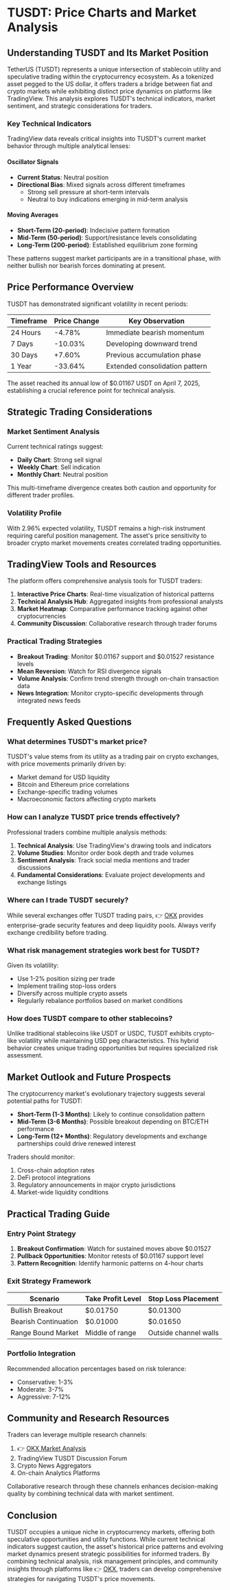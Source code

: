 # TUSDT: Price Charts and Market Analysis

## Understanding TUSDT and Its Market Position

TetherUS (TUSDT) represents a unique intersection of stablecoin utility and speculative trading within the cryptocurrency ecosystem. As a tokenized asset pegged to the US dollar, it offers traders a bridge between fiat and crypto markets while exhibiting distinct price dynamics on platforms like TradingView. This analysis explores TUSDT's technical indicators, market sentiment, and strategic considerations for traders.

### Key Technical Indicators

TradingView data reveals critical insights into TUSDT's current market behavior through multiple analytical lenses:

#### Oscillator Signals
- **Current Status**: Neutral position
- **Directional Bias**: Mixed signals across different timeframes
  - Strong sell pressure at short-term intervals
  - Neutral to buy indications emerging in mid-term analysis

#### Moving Averages
- **Short-Term (20-period)**: Indecisive pattern formation
- **Mid-Term (50-period)**: Support/resistance levels consolidating
- **Long-Term (200-period)**: Established equilibrium zone forming

These patterns suggest market participants are in a transitional phase, with neither bullish nor bearish forces dominating at present.

## Price Performance Overview

TUSDT has demonstrated significant volatility in recent periods:

| Timeframe       | Price Change | Key Observation                          |
|-----------------|--------------|------------------------------------------|
| 24 Hours        | -4.78%       | Immediate bearish momentum               |
| 7 Days          | -10.03%      | Developing downward trend                |
| 30 Days         | +7.60%       | Previous accumulation phase              |
| 1 Year          | -33.64%      | Extended consolidation pattern           |

The asset reached its annual low of $0.01167 USDT on April 7, 2025, establishing a crucial reference point for technical analysis.

## Strategic Trading Considerations

### Market Sentiment Analysis

Current technical ratings suggest:
- **Daily Chart**: Strong sell signal
- **Weekly Chart**: Sell indication
- **Monthly Chart**: Neutral position

This multi-timeframe divergence creates both caution and opportunity for different trader profiles.

### Volatility Profile

With 2.96% expected volatility, TUSDT remains a high-risk instrument requiring careful position management. The asset's price sensitivity to broader crypto market movements creates correlated trading opportunities.

## TradingView Tools and Resources

The platform offers comprehensive analysis tools for TUSDT traders:
1. **Interactive Price Charts**: Real-time visualization of historical patterns
2. **Technical Analysis Hub**: Aggregated insights from professional analysts
3. **Market Heatmap**: Comparative performance tracking against other cryptocurrencies
4. **Community Discussion**: Collaborative research through trader forums

### Practical Trading Strategies
- **Breakout Trading**: Monitor $0.01167 support and $0.01527 resistance levels
- **Mean Reversion**: Watch for RSI divergence signals
- **Volume Analysis**: Confirm trend strength through on-chain transaction data
- **News Integration**: Monitor crypto-specific developments through integrated news feeds

## Frequently Asked Questions

### What determines TUSDT's market price?
TUSDT's value stems from its utility as a trading pair on crypto exchanges, with price movements primarily driven by:
- Market demand for USD liquidity
- Bitcoin and Ethereum price correlations
- Exchange-specific trading volumes
- Macroeconomic factors affecting crypto markets

### How can I analyze TUSDT price trends effectively?
Professional traders combine multiple analysis methods:
1. **Technical Analysis**: Use TradingView's drawing tools and indicators
2. **Volume Studies**: Monitor order book depth and trade volumes
3. **Sentiment Analysis**: Track social media mentions and trader discussions
4. **Fundamental Considerations**: Evaluate project developments and exchange listings

### Where can I trade TUSDT securely?
While several exchanges offer TUSDT trading pairs, 👉 [OKX](https://bit.ly/okx-bonus) provides enterprise-grade security features and deep liquidity pools. Always verify exchange credibility before trading.

### What risk management strategies work best for TUSDT?
Given its volatility:
- Use 1-2% position sizing per trade
- Implement trailing stop-loss orders
- Diversify across multiple crypto assets
- Regularly rebalance portfolios based on market conditions

### How does TUSDT compare to other stablecoins?
Unlike traditional stablecoins like USDT or USDC, TUSDT exhibits crypto-like volatility while maintaining USD peg characteristics. This hybrid behavior creates unique trading opportunities but requires specialized risk assessment.

## Market Outlook and Future Prospects

The cryptocurrency market's evolutionary trajectory suggests several potential paths for TUSDT:
- **Short-Term (1-3 Months)**: Likely to continue consolidation pattern
- **Mid-Term (3-6 Months)**: Possible breakout depending on BTC/ETH performance
- **Long-Term (12+ Months)**: Regulatory developments and exchange partnerships could drive renewed interest

Traders should monitor:
1. Cross-chain adoption rates
2. DeFi protocol integrations
3. Regulatory announcements in major crypto jurisdictions
4. Market-wide liquidity conditions

## Practical Trading Guide

### Entry Point Strategy
1. **Breakout Confirmation**: Watch for sustained moves above $0.01527
2. **Pullback Opportunities**: Monitor retests of $0.01167 support level
3. **Pattern Recognition**: Identify harmonic patterns on 4-hour charts

### Exit Strategy Framework
| Scenario           | Take Profit Level | Stop Loss Placement |
|--------------------|-------------------|---------------------|
| Bullish Breakout   | $0.01750          | $0.01300            |
| Bearish Continuation | $0.01000          | $0.01650            |
| Range Bound Market | Middle of range   | Outside channel walls |

### Portfolio Integration
Recommended allocation percentages based on risk tolerance:
- Conservative: 1-3%
- Moderate: 3-7%
- Aggressive: 7-12%

## Community and Research Resources

Traders can leverage multiple research channels:
1. 👉 [OKX Market Analysis](https://bit.ly/okx-bonus)
2. TradingView TUSDT Discussion Forum
3. Crypto News Aggregators
4. On-chain Analytics Platforms

Collaborative research through these channels enhances decision-making quality by combining technical data with market sentiment.

## Conclusion

TUSDT occupies a unique niche in cryptocurrency markets, offering both speculative opportunities and utility functions. While current technical indicators suggest caution, the asset's historical price patterns and evolving market dynamics present strategic possibilities for informed traders. By combining technical analysis, risk management principles, and community insights through platforms like 👉 [OKX](https://bit.ly/okx-bonus), traders can develop comprehensive strategies for navigating TUSDT's price movements.